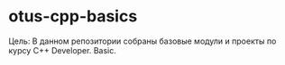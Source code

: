 # otus-cpp-basics

Цель: В данном репозитории собраны базовые модули и проекты по курсу С++ Developer. Basic.
